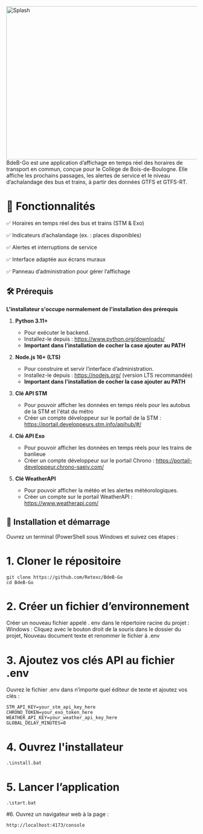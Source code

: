  <img width="1217" height="406" alt="Splash" src="https://github.com/user-attachments/assets/e88cf353-8a60-4702-8c12-4265d9939740" />
BdeB-Go est une application d’affichage en temps réel des horaires de transport en commun, conçue pour le Collège de Bois-de-Boulogne. Elle affiche les prochains passages, les alertes de service et le niveau d’achalandage des bus et trains, à partir des données GTFS et GTFS-RT.

# 📌 Fonctionnalités
✅ Horaires en temps réel des bus et trains (STM & Exo)

✅ Indicateurs d’achalandage (ex. : places disponibles)

✅ Alertes et interruptions de service

✅ Interface adaptée aux écrans muraux

✅ Panneau d’administration pour gérer l’affichage

## 🛠 Prérequis

**L'installateur s'occupe normalement de l'installation des prérequis**

1. **Python 3.11+**  
   - Pour exécuter le backend.  
   - Installez-le depuis : https://www.python.org/downloads/
   - **Important dans l'installation de cocher la case ajouter au PATH**

2. **Node.js 16+ (LTS)**  
   - Pour construire et servir l’interface d’administration.  
   - Installez-le depuis : https://nodejs.org/ (version LTS recommandée)
   - **Important dans l'installation de cocher la case ajouter au PATH**
  
3. **Clé API STM**
   - Pour pouvoir afficher les données en temps réels pour les autobus de la STM et l'état du métro
   - Créer un compte développeur sur le portail de la STM : https://portail.developpeurs.stm.info/apihub/#/
  
4. **Clé API Exo**
   - Pour pouvoir afficher les données en temps réels pour les trains de banlieue
   - Créer un compte développeur sur le portail Chrono : https://portail-developpeur.chrono-saeiv.com/

5. **Clé WeatherAPI**
   - Pour pouvoir afficher la météo et les alertes météorologiques.
   - Créer un compte sur le portail WeatherAPI : https://www.weatherapi.com/
     
## 🚀 Installation et démarrage

Ouvrez un terminal (PowerShell sous Windows et suivez ces étapes :


# 1. Cloner le répositoire
```
git clone https://github.com/Retexc/BdeB-Go
cd BdeB-Go
```
# 2. Créer un fichier d’environnement
Créer un nouveau fichier appelé . env dans le répertoire racine du projet :
Windows : Cliquez avec le bouton droit de la souris dans le dossier du projet, Nouveau document texte et renommer le fichier à .env

# 3. Ajoutez vos clés API au fichier .env
Ouvrez le fichier .env dans n’importe quel éditeur de texte et ajoutez vos clés :
```
STM_API_KEY=your_stm_api_key_here
CHRONO_TOKEN=your_exo_token_here
WEATHER_API_KEY=your_weather_api_key_here
GLOBAL_DELAY_MINUTES=0
```
# 4. Ouvrez l'installateur
```
.\install.bat
```
# 5. Lancer l’application
```
.\start.bat
```
#6. Ouvrez un navigateur web à la page :
```
http://localhost:4173/console
```
